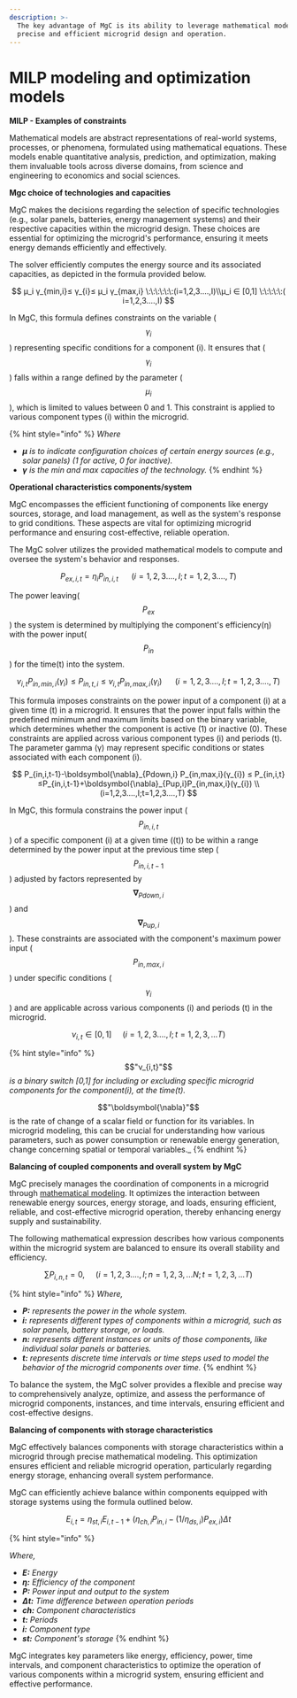 ```yaml
---
description: >-
  The key advantage of MgC is its ability to leverage mathematical models for
  precise and efficient microgrid design and operation.
---
```


# MILP modeling and optimization models

**MILP - Examples of constraints**

Mathematical models are abstract representations of real-world systems, processes, or phenomena, formulated using mathematical equations. These models enable quantitative analysis, prediction, and optimization, making them invaluable tools across diverse domains, from science and engineering to economics and social sciences.

**Mgc choice of technologies and capacities**

MgC makes the decisions regarding the selection of specific technologies (e.g., solar panels, batteries, energy management systems) and their respective capacities within the microgrid design. These choices are essential for optimizing the microgrid's performance, ensuring it meets energy demands efficiently and effectively.&#x20;

The solver efficiently computes the energy source and its associated capacities, as depicted in the formula provided below.

$$
μ_i γ_{min,i}≤ γ_{i}≤ μ_i γ_{max,i}
\:\:\:\:\:\:(i=1,2,3....,I)\\μ_i ∈ [0,1] \:\:\:\:\:( i=1,2,3....,I)
$$

In MgC, this formula defines constraints on the variable ($$γ_{i}$$) representing specific conditions for a component (i). It ensures that ($$γ_{i}$$) falls within a range defined by the parameter ($$μ_{i}$$), which is limited to values between 0 and 1. This constraint is applied to various component types (i) within the microgrid.

{% hint style="info" %}
_Where_

* _**μ** is to indicate configuration choices of certain energy sources (e.g., solar panels) (1 for active, 0 for inactive)._
* _**γ** is the min and max capacities of the technology._
{% endhint %}

**Operational characteristics components/system**

MgC encompasses the efficient functioning of components like energy sources, storage, and load management, as well as the system's response to grid conditions. These aspects are vital for optimizing microgrid performance and ensuring cost-effective, reliable operation.

The MgC solver utilizes the provided mathematical models to compute and oversee the system's behavior and responses.

$$
P_{ex,i,t}=η_iP_{in,i,t}  \:\:\:\:\:\:(i=1,2,3....,I;t=1,2,3....,T)
$$

The power leaving($$P_{ex}$$) the system is determined by multiplying the component's efficiency(η) with the power input($$P_{in}$$) for the time(t) into the system.

$$
v_{i,t} P_{in,min,i}(γ_{i})≤ P_{in,t,i} ≤ v_{i,t}P_{in,max,i}(γ_{i})
\:\:\:\:\:\:(i=1,2,3....,I;t=1,2,3....,T)
$$

This formula imposes constraints on the power input of a component (i) at a given time (t) in a microgrid. It ensures that the power input falls within the predefined minimum and maximum limits based on the binary variable, which determines whether the component is active (1) or inactive (0). These constraints are applied across various component types (i) and periods (t). The parameter gamma (γ) may represent specific conditions or states associated with each component (i).

$$
P_{in,i,t-1}-\boldsymbol{\nabla}_{Pdown,i} P_{in,max,i}(γ_{i}) ≤ P_{in,i,t}≤P_{in,i,t-1}+\boldsymbol{\nabla}_{Pup,i}P_{in,max,i}(γ_{i})
\\(i=1,2,3....,I;t=1,2,3....,T)
$$

In MgC, this formula constrains the power input ($$P_{in,i,t}$$) of a specific component (i) at a given time ((t)) to be within a range determined by the power input at the previous time step ($$P_{in,i,t-1}$$) adjusted by factors represented by $$\boldsymbol{\nabla}_{P{down,i}}$$) and $$\boldsymbol{\nabla}_{Pup,i}$$). These constraints are associated with the component's maximum power input ($$P_{in,max,i}$$) under specific conditions ($$γ_{i}$$) and are applicable across various components (i) and periods (t) in the microgrid.

$$
ν_{i,t} ∈ [0,1]  \:\:\:\:\:( i=1,2,3....,I; t=1,2,3,...T)
$$

{% hint style="info" %}
$$"ν_{i,t}"​$$_is a binary switch \[0,1] for including or excluding specific microgrid components for the component(i), at the time(t)._

$$"\boldsymbol{\nabla}"$$ is the rate of change of a scalar field or function for its variables. In microgrid modeling, this can be crucial for understanding how various parameters, such as power consumption or renewable energy generation, change concerning spatial or temporal variables._
{% endhint %}

**Balancing of coupled components and overall system by MgC**

MgC precisely manages the coordination of components in a microgrid through [mathematical modeling](milp-mathematical-modeling.md). It optimizes the interaction between renewable energy sources, energy storage, and loads, ensuring efficient, reliable, and cost-effective microgrid operation, thereby enhancing energy supply and sustainability.

The following mathematical expression describes how various components within the microgrid system are balanced to ensure its overall stability and efficiency.

$$
∑ P_{i,n,t}=0,\:\:\:\:\:( i=1,2,3....,I;n=1,2,3,...N;t=1,2,3,...T)
$$

{% hint style="info" %}
_Where,_&#x20;

* _**P:** represents the power in the whole system._
* _**i:** represents different types of components within a microgrid, such as solar panels, battery storage, or loads._
* _**n:** represents different instances or units of those components, like individual solar panels or batteries._
* _**t:** represents discrete time intervals or time steps used to model the behavior of the microgrid components over time._
{% endhint %}

To balance the system, the MgC solver provides a flexible and precise way to comprehensively analyze, optimize, and assess the performance of microgrid components, instances, and time intervals, ensuring efficient and cost-effective designs.

**Balancing of components with storage characteristics**

MgC effectively balances components with storage characteristics within a microgrid through precise mathematical modeling. This optimization ensures efficient and reliable microgrid operation, particularly regarding energy storage, enhancing overall system performance.

MgC can efficiently achieve balance within components equipped with storage systems using the formula outlined below.

$$
E_{i,t}=η_{st,i}E_{i,t-1}+(η_{ch,i}P_{in,i}-(1/η_{ds,i})P_{ex,i})Δt
$$

{% hint style="info" %}


_Where,_

* _**E:** Energy_
* _**η:** Efficiency of the component_
* _**P:** Power input and output to the system_
* _**Δt:** Time difference between operation periods_
* _**ch:** Component characteristics_
* _**t:** Periods_
* _**i:** Component type_
* _**st:** Component's storage_
{% endhint %}

MgC integrates key parameters like energy, efficiency, power, time intervals, and component characteristics to optimize the operation of various components within a microgrid system, ensuring efficient and effective performance.
